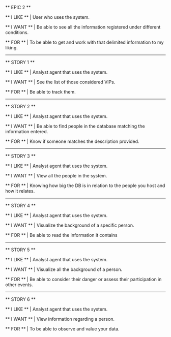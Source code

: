 ﻿** EPIC 2 **

** I LIKE ** | User who uses the system.
 
** I WANT ** | Be able to see all the information registered under different conditions.

** FOR ** | To be able to get and work with that delimited information to my liking.

-------------------------------------------------- ------------------------------

** STORY 1 **

** I LIKE ** | Analyst agent that uses the system.
 
** I WANT ** | See the list of those considered VIPs.

** FOR ** | Be able to track them.
-------------------------------------------------- ------------------------------

** STORY 2 **

** I LIKE ** | Analyst agent that uses the system.
 
** I WANT ** | Be able to find people in the database matching the information entered.

** FOR ** | Know if someone matches the description provided.
-------------------------------------------------- ------------------------------

** STORY 3 **

** I LIKE ** | Analyst agent that uses the system.
 
** I WANT ** | View all the people in the system.

** FOR ** | Knowing how big the DB is in relation to the people you host and how it relates.
-------------------------------------------------- ------------------------------

** STORY 4 **

** I LIKE ** | Analyst agent that uses the system.
 
** I WANT ** | Visualize the background of a specific person.

** FOR ** | Be able to read the information it contains
-------------------------------------------------- ------------------------------

** STORY 5 **

** I LIKE ** | Analyst agent that uses the system.
 
** I WANT ** | Visualize all the background of a person.

** FOR ** | Be able to consider their danger or assess their participation in other events.
-------------------------------------------------- ------------------------------

** STORY 6 **

** I LIKE ** | Analyst agent that uses the system.
 
** I WANT ** | View information regarding a person.

** FOR ** | To be able to observe and value your data.